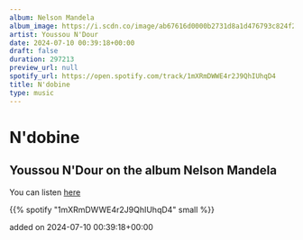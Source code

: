 ```yaml
---
album: Nelson Mandela
album_image: https://i.scdn.co/image/ab67616d0000b2731d8a1d476793c824f2631daf
artist: Youssou N'Dour
date: 2024-07-10 00:39:18+00:00
draft: false
duration: 297213
preview_url: null
spotify_url: https://open.spotify.com/track/1mXRmDWWE4r2J9QhIUhqD4
title: N'dobine
type: music
---
```



# N'dobine

## Youssou N'Dour on the album Nelson Mandela

You can listen [here](https://open.spotify.com/track/1mXRmDWWE4r2J9QhIUhqD4)

{{% spotify "1mXRmDWWE4r2J9QhIUhqD4" small %}}

added on 2024-07-10 00:39:18+00:00